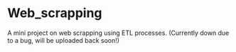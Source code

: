 # Web_scrapping
A mini project on web scrapping using ETL processes.
(Currently down due to a bug, will be uploaded back soon!)

